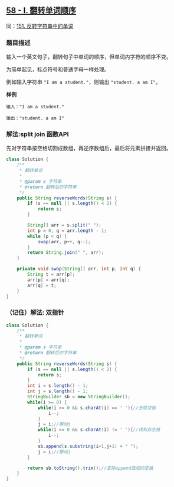 ## [58 - I. 翻转单词顺序](https://leetcode.cn/problems/fan-zhuan-dan-ci-shun-xu-lcof/)
同：[151. 反转字符串中的单词](https://leetcode.cn/problems/reverse-words-in-a-string/description/)

### 题目描述

输入一个英文句子，翻转句子中单词的顺序，但单词内字符的顺序不变。

为简单起见，标点符号和普通字母一样处理。

例如输入字符串 `"I am a student."`，则输出 `"student. a am I"`。

**样例**

```
输入："I am a student."

输出："student. a am I"
```

### 解法:split join 函数API

先对字符串按空格切割成数组，再逆序数组后，最后将元素拼接并返回。

```java
class Solution {
    /**
     * 翻转单词
     *
     * @param s 字符串
     * @return 翻转后的字符串
     */
    public String reverseWords(String s) {
        if (s == null || s.length() < 2) {
            return s;
        }

        String[] arr = s.split(" ");
        int p = 0, q = arr.length - 1;
        while (p < q) {
            swap(arr, p++, q--);
        }
        return String.join(" ", arr);
    }

    private void swap(String[] arr, int p, int q) {
        String t = arr[p];
        arr[p] = arr[q];
        arr[q] = t;
    }
}
```

### （记住）解法: 双指针
```java
class Solution {
    /**
     * 翻转单词
     *
     * @param s 字符串
     * @return 翻转后的字符串
     */
    public String reverseWords(String s) {
        if (s == null || s.length() < 2) {
            return s;
        }
        int i = s.length() - 1;
        int j = s.length() - 1;
        StringBuilder sb = new StringBuilder();
        while(i >= 0) {
            while(i >= 0 && s.charAt(i) == ' '){//去除空格
                i--;
            }
            j = i;//挪动j
            while(i >= 0 && s.charAt(i) != ' '){//找到非空格
                i--;
            }
            sb.append(s.substring(i+1,j+1) + " ");
            j = i;//挪动j
        }

        return sb.toString().trim();//去除append造成的空格
    }
}
```